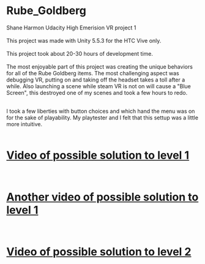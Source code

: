 # Rube_Goldberg
Shane Harmon Udacity High Emerision VR project 1<br><br>
This project was made with Unity 5.5.3 for the HTC Vive only. <br><br>
This project took about 20-30 hours of development time. <br><br>
The most enjoyable part of this project was creating the unique behaviors for all of the Rube Goldberg items. 
The most challenging aspect was debugging VR, putting on and taking off the headset takes a toll after a while. 
Also launching a scene while steam VR is not on will cause a "Blue Screen", this destroyed one of my scenes and 
took a few hours to redo.  <br><br>

I took a few liberties with button choices and which hand the menu was on for the sake of playability. My playtester and I felt that this settup was a little more intuitive. 
<br>
<br>
<h1><a href src="https://youtu.be/eJZ-zGkH-HI">Video of possible solution to level 1</a></h1>


<br>
<h1><a href src="https://youtu.be/XpdsOeCdq80">Another video of possible solution to level 1</a></h1>
<br>


<h1><a href src="https://youtu.be/5yDBahvPeX0">Video of possible solution to level 2</a></h1>
<br>
